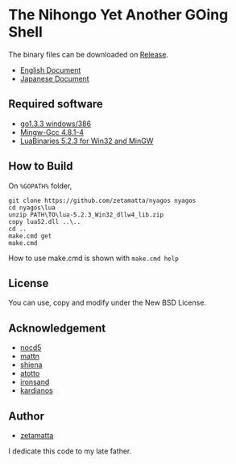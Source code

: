 The Nihongo Yet Another GOing Shell
===================================

The binary files can be downloaded on [Release](https://github.com/zetamatta/nyagos/releases).

* [English Document](./nyagos_en.md)
* [Japanese Document](./nyagos_ja.md)

Required software 
-----------------

* [go1.3.3 windows/386](http://golang.org)
* [Mingw-Gcc 4.8.1-4](http://mingw.org)
* [LuaBinaries 5.2.3 for Win32 and MinGW](http://luabinaries.sourceforge.net/index.html)

How to Build
------------

On `%GOPATH%` folder,

    git clone https://github.com/zetamatta/nyagos nyagos
    cd nyagos\lua
    unzip PATH\TO\lua-5.2.3_Win32_dllw4_lib.zip 
    copy lua52.dll ..\..
    cd ..
    make.cmd get
    make.cmd

How to use make.cmd is shown with `make.cmd help`

License
-------

You can use, copy and modify under the New BSD License.

Acknowledgement
---------------

* [nocd5](https://github.com/nocd5)
* [mattn](https://github.com/mattn)
* [shiena](https://github.com/shiena)
* [atotto](https://github.com/atotto)
* [ironsand](https://github.com/ironsand)
* [kardianos](https://github.com/kardianos)

Author
------

* [zetamatta](https://github.com/zetamatta)

I dedicate this code to my late father.

